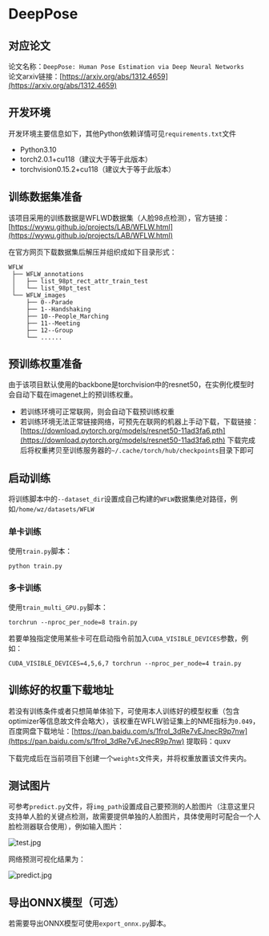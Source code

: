 # DeepPose
## 对应论文
论文名称：`DeepPose: Human Pose Estimation via Deep Neural Networks`  
论文arxiv链接：[https://arxiv.org/abs/1312.4659](https://arxiv.org/abs/1312.4659)

## 开发环境
开发环境主要信息如下，其他Python依赖详情可见`requirements.txt`文件
- Python3.10
- torch2.0.1+cu118（建议大于等于此版本）
- torchvision0.15.2+cu118（建议大于等于此版本）

## 训练数据集准备
该项目采用的训练数据是WFLWD数据集（人脸98点检测），官方链接：[https://wywu.github.io/projects/LAB/WFLW.html](https://wywu.github.io/projects/LAB/WFLW.html)

在官方网页下载数据集后解压并组织成如下目录形式：
```
WFLW
 ├── WFLW_annotations
 │   ├── list_98pt_rect_attr_train_test
 │   └── list_98pt_test
 └── WFLW_images
     ├── 0--Parade
     ├── 1--Handshaking
     ├── 10--People_Marching
     ├── 11--Meeting
     ├── 12--Group
     └── ......
```

## 预训练权重准备
由于该项目默认使用的backbone是torchvision中的resnet50，在实例化模型时会自动下载在imagenet上的预训练权重。
- 若训练环境可正常联网，则会自动下载预训练权重
- 若训练环境无法正常链接网络，可预先在联网的机器上手动下载，下载链接：[https://download.pytorch.org/models/resnet50-11ad3fa6.pth](https://download.pytorch.org/models/resnet50-11ad3fa6.pth) 下载完成后将权重拷贝至训练服务器的`~/.cache/torch/hub/checkpoints`目录下即可

## 启动训练
将训练脚本中的`--dataset_dir`设置成自己构建的`WFLW`数据集绝对路径，例如`/home/wz/datasets/WFLW`
### 单卡训练
使用`train.py`脚本：
```bash
python train.py
```
### 多卡训练
使用`train_multi_GPU.py`脚本：
```
torchrun --nproc_per_node=8 train.py
```
若要单独指定使用某些卡可在启动指令前加入`CUDA_VISIBLE_DEVICES`参数，例如：
```
CUDA_VISIBLE_DEVICES=4,5,6,7 torchrun --nproc_per_node=4 train.py
```

## 训练好的权重下载地址
若没有训练条件或者只想简单体验下，可使用本人训练好的模型权重（包含optimizer等信息故文件会略大），该权重在WFLW验证集上的NME指标为`0.049`，百度网盘下载地址：[https://pan.baidu.com/s/1froI_3dRe7vEJnecR9p7nw](https://pan.baidu.com/s/1froI_3dRe7vEJnecR9p7nw) 
提取码：quxv

下载完成后在当前项目下创建一个`weights`文件夹，并将权重放置该文件夹内。

## 测试图片
可参考`predict.py`文件，将`img_path`设置成自己要预测的人脸图片（注意这里只支持单人脸的关键点检测，故需要提供单独的人脸图片，具体使用时可配合一个人脸检测器联合使用），例如输入图片：

![test.jpg](./test_img.jpg)

网络预测可视化结果为：

![predict.jpg](./predict.jpg)

## 导出ONNX模型（可选）
若需要导出ONNX模型可使用`export_onnx.py`脚本。